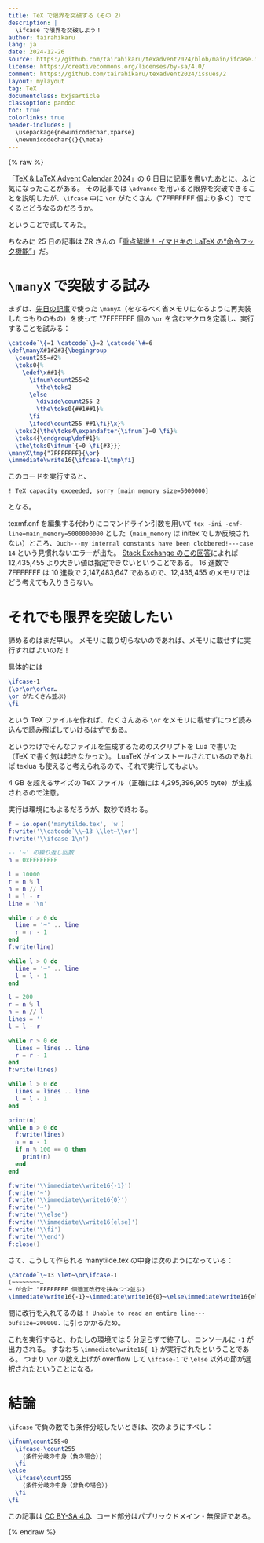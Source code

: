 ```yaml
---
title: TeX で限界を突破する（その 2）
description: |
  \ifcase で限界を突破しよう！
author: tairahikaru
lang: ja
date: 2024-12-26
source: https://github.com/tairahikaru/texadvent2024/blob/main/ifcase.md
license: https://creativecommons.org/licenses/by-sa/4.0/
comment: https://github.com/tairahikaru/texadvent2024/issues/2
layout: mylayout
tag: TeX
documentclass: bxjsarticle
classoption: pandoc
toc: true
colorlinks: true
header-includes: |
  \usepackage{newunicodechar,xparse}
  \newunicodechar{⟨}{\meta}
---
```


{% raw %}

「[TeX & LaTeX Advent Calendar 2024](https://adventar.org/calendars/10647)」の 6 日目に[記事](https://tairahikaru.github.io/texadvent2024/)を書いたあとに、ふと気になったことがある。
その記事では `\advance` を用いると限界を突破できることを説明したが、`\ifcase` 中に `\or` がたくさん（\"7FFFFFFF 個より多く）でてくるとどうなるのだろうか。

ということで試してみた。

ちなみに 25 日の記事は ZR さんの「[重点解説！ イマドキの LaTeX の“命令フック機能”](https://qiita.com/zr_tex8r/items/70ba9e910c8d265307fa)」だ。

# `\manyX` で突破する試み

まずは、[先日の記事](https://tairahikaru.github.io/texadvent2024/#%E6%95%B4%E6%95%B0%E3%82%92%E8%AA%AD%E3%81%BF%E3%81%A8%E3%81%B0%E3%81%99)で使った `\manyX`（をなるべく省メモリになるように再実装したつもりのもの）を使って \"7FFFFFFF 個の `\or` を含むマクロを定義し、実行することを試みる：

```tex
\catcode`\{=1 \catcode`\}=2 \catcode`\#=6
\def\manyX#1#2#3{\begingroup
  \count255=#2%
  \toks0{%
    \edef\x##1{%
      \ifnum\count255<2
        \the\toks2
      \else
        \divide\count255 2
        \the\toks0{##1##1}%
      \fi
      \ifodd\count255 ##1\fi}\x}%
  \toks2{\the\toks4\expandafter{\ifnum`}=0 \fi}%
  \toks4{\endgroup\def#1}%
  \the\toks0\ifnum`{=0 \fi{#3}}}
\manyX\tmp{"7FFFFFFF}{\or}
\immediate\write16{\ifcase-1\tmp\fi}
```

このコードを実行すると、

```
! TeX capacity exceeded, sorry [main memory size=5000000]
```
となる。

texmf.cnf を編集する代わりにコマンドライン引数を用いて `tex -ini -cnf-line=main_memory=5000000000` とした（`main_memory` は initex でしか反映されない）ところ、`Ouch---my internal constants have been clobbered!---case 14` という見慣れないエラーが出た。
[Stack Exchange のこの回答](https://tex.stackexchange.com/a/67016)によれば 12,435,455 より大きい値は指定できないということである。
16 進数で 7FFFFFFF は 10 進数で 2,147,483,647 であるので、12,435,455 のメモリではどう考えても入りきらない。

# それでも限界を突破したい

諦めるのはまだ早い。
メモリに載り切らないのであれば、メモリに載せずに実行すればよいのだ！

具体的には

```tex
\ifcase-1
⟨\or\or\or\or…
\or がたくさん並ぶ⟩
\fi
```
という TeX ファイルを作れば、たくさんある `\or` をメモリに載せずにつど読み込んで読み飛ばしていけるはずである。

というわけでそんなファイルを生成するためのスクリプトを Lua で書いた（TeX で書く気は起きなかった）。
LuaTeX がインストールされているのであれば texlua も使えると考えられるので、それで実行してもよい。

<div markdown="block" class="warn">

4 GB を超えるサイズの TeX ファイル（正確には 4,295,396,905 byte）が生成されるので注意。

実行は環境にもよるだろうが、数秒で終わる。

</div>

```lua
f = io.open('manytilde.tex', 'w')
f:write('\\catcode`\\~13 \\let~\\or')
f:write('\\ifcase-1\n')

-- '~' の繰り返し回数
n = 0xFFFFFFFF

l = 10000
r = n % l
n = n // l
l = l - r
line = '\n'

while r > 0 do
  line = '~' .. line
  r = r - 1
end
f:write(line)

while l > 0 do
  line = '~' .. line
  l = l - 1
end

l = 200
r = n % l
n = n // l
lines = ''
l = l - r

while r > 0 do
  lines = lines .. line
  r = r - 1
end
f:write(lines)

while l > 0 do
  lines = lines .. line
  l = l - 1
end

print(n)
while n > 0 do
  f:write(lines)
  n = n - 1
  if n % 100 == 0 then
    print(n)
  end
end

f:write('\\immediate\\write16{-1}')
f:write('~')
f:write('\\immediate\\write16{0}')
f:write('~')
f:write('\\else')
f:write('\\immediate\\write16{else}')
f:write('\\fi')
f:write('\\end')
f:close()
```

さて、こうして作られる manytilde.tex の中身は次のようになっている：

```tex
\catcode`\~13 \let~\or\ifcase-1
⟨~~~~~~~~…
~ が合計 "FFFFFFFF 個適宜改行を挟みつつ並ぶ⟩
\immediate\write16{-1}~\immediate\write16{0}~\else\immediate\write16{else}\fi\end
```

間に改行を入れてるのは `! Unable to read an entire line---bufsize=200000.` に引っかかるため。

これを実行すると、わたしの環境では 5 分足らずで終了し、コンソールに `-1` が出力される。
すなわち `\immediate\write16{-1}` が実行されたということである。
つまり `\or` の数え上げが overflow して `\ifcase-1` で `\else` 以外の節が選択されたということになる。

# 結論

`\ifcase` で負の数でも条件分岐したいときは、次のようにすべし：

```tex
\ifnum\count255<0
  \ifcase-\count255
    ⟨条件分岐の中身（負の場合）⟩
  \fi
\else
  \ifcase\count255
    ⟨条件分岐の中身（非負の場合）⟩
  \fi
\fi
```

この記事は [CC BY-SA 4.0](https://creativecommons.org/licenses/by-sa/4.0/)、コード部分はパブリックドメイン・無保証である。

{% endraw %}
